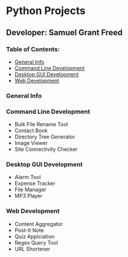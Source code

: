 # Python Projects

## Developer: Samuel Grant Freed

### Table of Contents:

* [General Info](#general-info)
* [Command Line Development](#command-line-development)
* [Desktop GUI Development](#desktop-gui-development)
* [Web Development](#web-development)

### General Info


### Command Line Development
   - Bulk File Rename Tool
   - Contact Book
   - Directory Tree Generator
   - Image Viewer
   - Site Connectivity Checker

### Desktop GUI Development
   - Alarm Tool
   - Expense Tracker
   - File Manager
   - MP3 Player

### Web Development

   - Content Aggregator
   - Post-It Note
   - Quiz Applciation
   - Regex Query Tool
   - URL Shortener
